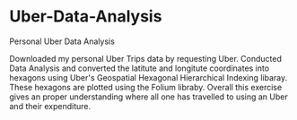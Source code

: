 # Uber-Data-Analysis
Personal Uber Data Analysis

Downloaded my personal Uber Trips data by requesting Uber. Conducted Data Analysis and converted the latitute and longitute 
coordinates into hexagons using Uber's Geospatial Hexagonal Hierarchical Indexing libaray. These hexagons are plotted using 
the Folium libraby. Overall this exercise gives an proper understanding where all one has travelled to using an Uber 
and their expenditure.

